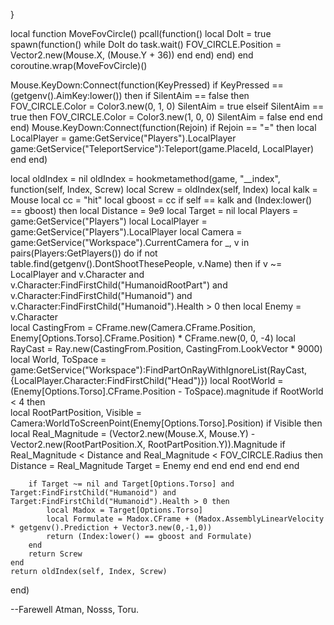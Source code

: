 }

local function MoveFovCircle()
	pcall(function()
		local DoIt = true
		spawn(function()
			while DoIt do task.wait()
				FOV_CIRCLE.Position = Vector2.new(Mouse.X, (Mouse.Y + 36))
			end
		end)
	end)
end coroutine.wrap(MoveFovCircle)()

Mouse.KeyDown:Connect(function(KeyPressed)
	if KeyPressed == (getgenv().AimKey:lower()) then
		if SilentAim == false then
			FOV_CIRCLE.Color = Color3.new(0, 1, 0)
			SilentAim = true
		elseif SilentAim == true then
			FOV_CIRCLE.Color = Color3.new(1, 0, 0)
			SilentAim = false
		end
	end
end)
Mouse.KeyDown:Connect(function(Rejoin)
	if Rejoin == "=" then
		local LocalPlayer = game:GetService("Players").LocalPlayer
		game:GetService("TeleportService"):Teleport(game.PlaceId, LocalPlayer)
	end
end)


local oldIndex = nil
oldIndex = hookmetamethod(game, "__index", function(self, Index, Screw)
	local Screw = oldIndex(self, Index)
	local kalk = Mouse
	local cc = "hit"
	local gboost = cc
	if self == kalk and (Index:lower() == gboost) then
		local Distance = 9e9
		local Target = nil
		local Players = game:GetService("Players")
		local LocalPlayer = game:GetService("Players").LocalPlayer
		local Camera = game:GetService("Workspace").CurrentCamera
		for _, v in pairs(Players:GetPlayers()) do 
			if not table.find(getgenv().DontShootThesePeople, v.Name) then
				if v ~= LocalPlayer and v.Character and v.Character:FindFirstChild("HumanoidRootPart") and v.Character:FindFirstChild("Humanoid") and v.Character:FindFirstChild("Humanoid").Health > 0 then
					local Enemy = v.Character	
					local CastingFrom = CFrame.new(Camera.CFrame.Position, Enemy[Options.Torso].CFrame.Position) * CFrame.new(0, 0, -4)
					local RayCast = Ray.new(CastingFrom.Position, CastingFrom.LookVector * 9000)
					local World, ToSpace = game:GetService("Workspace"):FindPartOnRayWithIgnoreList(RayCast, {LocalPlayer.Character:FindFirstChild("Head")})
					local RootWorld = (Enemy[Options.Torso].CFrame.Position - ToSpace).magnitude
					if RootWorld < 4 then		
						local RootPartPosition, Visible = Camera:WorldToScreenPoint(Enemy[Options.Torso].Position)
						if Visible then
							local Real_Magnitude = (Vector2.new(Mouse.X, Mouse.Y) - Vector2.new(RootPartPosition.X, RootPartPosition.Y)).Magnitude
							if Real_Magnitude < Distance and Real_Magnitude < FOV_CIRCLE.Radius then
								Distance = Real_Magnitude
								Target = Enemy
							end
						end
					end
				end
			end
		end

		if Target ~= nil and Target[Options.Torso] and Target:FindFirstChild("Humanoid") and Target:FindFirstChild("Humanoid").Health > 0 then
			local Madox = Target[Options.Torso]
			local Formulate = Madox.CFrame + (Madox.AssemblyLinearVelocity * getgenv().Prediction + Vector3.new(0,-1,0))	
			return (Index:lower() == gboost and Formulate)
		end
		return Screw
	end
	return oldIndex(self, Index, Screw)
end)

--Farewell Atman, Nosss, Toru.
